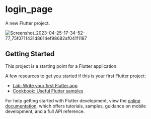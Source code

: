 # login_page

A new Flutter project.

![Screenshot_2023-04-25-17-34-52-77_75f0711431d8614ef98682af041f1187](https://user-images.githubusercontent.com/89205025/234362519-d3880f67-c0ab-4a9b-92fc-540d6b79eaa8.jpg)
## Getting Started

This project is a starting point for a Flutter application.



A few resources to get you started if this is your first Flutter project:

- [Lab: Write your first Flutter app](https://docs.flutter.dev/get-started/codelab)
- [Cookbook: Useful Flutter samples](https://docs.flutter.dev/cookbook)

For help getting started with Flutter development, view the
[online documentation](https://docs.flutter.dev/), which offers tutorials,
samples, guidance on mobile development, and a full API reference.
